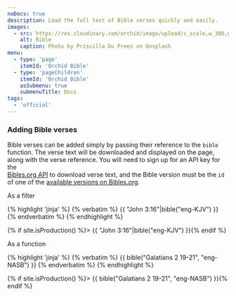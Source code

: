 ```yaml
---
noDocs: true
description: Load the full text of Bible verses quickly and easily.
images:
  - src: https://res.cloudinary.com/orchid/image/upload/c_scale,w_300,e_blur:150/v1524973072/plugins/bible.jpg
    alt: Bible
    caption: Photo by Priscilla Du Preez on Unsplash
menu:
  - type: 'page'
    itemId: 'Orchid Bible'
  - type: 'pageChildren'
    itemId: 'Orchid Bible'
    asSubmenu: true
    submenuTitle: Docs
tags:
  - 'official'
---
```


### Adding Bible verses

Bible verses can be added simply by passing their reference to the `bible` function. The verse text will be downloaded 
and displayed on the page, along with the verse reference. You will need to sign up for an API key for the  
[Bibles.org API](https://www.bibles.org/pages/api) to download verse text, and the Bible version must be the `id` of one
of the [available versions on Bibles.org](https://www.bibles.org/versions_api).

As a filter

{% highlight 'jinja' %}
{% verbatim %}
{{ "John 3:16"|bible("eng-KJV") }}
{% endverbatim %}
{% endhighlight %}

{% if site.isProduction() %}> {{ "John 3:16"|bible("eng-KJV") }}{% endif %}

As a function

{% highlight 'jinja' %}
{% verbatim %}
{{ bible("Galatians 2 19-21", "eng-NASB") }}
{% endverbatim %}
{% endhighlight %}

{% if site.isProduction() %}> {{ bible("Galatians 2 19-21", "eng-NASB") }}{% endif %}